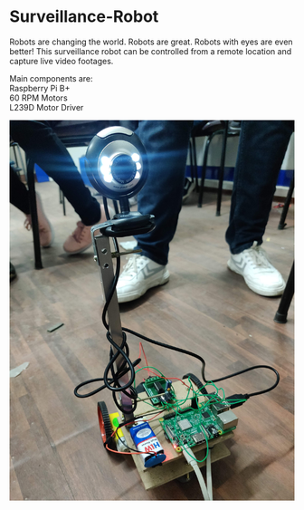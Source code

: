 # Surveillance-Robot
Robots are changing the world. Robots are great. Robots with eyes are even better!
This surveillance robot can be controlled from a remote location and capture live video footages.

Main components are:\
Raspberry Pi B+\
60 RPM Motors \
L239D Motor Driver

![alt text](https://github.com/thesauravkarmakar/Surveillance-Robot/blob/master/img.jpg)
